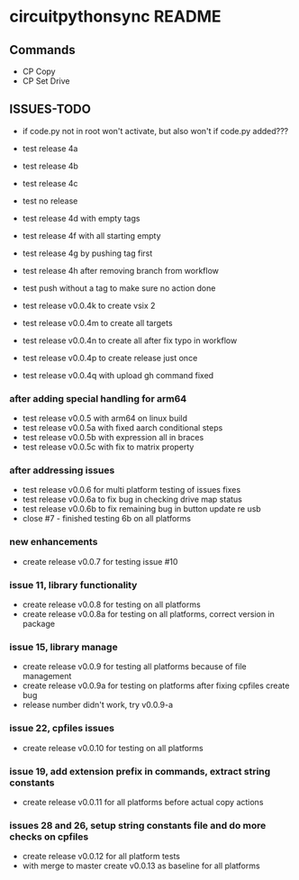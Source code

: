 # circuitpythonsync README

## Commands
* CP Copy
* CP Set Drive

## ISSUES-TODO
* if code.py not in root won't activate, but also won't if code.py added???

- test release 4a
- test release 4b
- test release 4c

- test no release
- test release 4d with empty tags
- test release 4f with all starting empty
- test release 4g by pushing tag first
- test release 4h after removing branch from workflow
- test push without a tag to make sure no action done
- test release v0.0.4k to create vsix 2
- test release v0.0.4m to create all targets
- test release v0.0.4n to create all after fix typo in workflow
- test release v0.0.4p to create release just once
- test release v0.0.4q with upload gh command fixed

### after adding special handling for arm64
- test release v0.0.5 with arm64 on linux build
- test release v0.0.5a with fixed aarch conditional steps
- test release v0.0.5b with expression all in braces
- test release v0.0.5c with fix to matrix property

### after addressing issues
- test release v0.0.6 for multi platform testing of issues fixes
- test release v0.0.6a to fix bug in checking drive map status
- test release v0.0.6b to fix remaining bug in button update re usb
- close #7 - finished testing 6b on all platforms

### new enhancements
- create release v0.0.7 for testing issue #10

### issue 11, library functionality
- create release v0.0.8 for testing on all platforms
- create release v0.0.8a for testing on all platforms, correct version in package

### issue 15, library manage
- create release v0.0.9 for testing all platforms because of file management
- create release v0.0.9a for testing on platforms after fixing cpfiles create bug
- release number didn't work, try v0.0.9-a

### issue 22, cpfiles issues
- create release v0.0.10 for testing on all platforms

### issue 19, add extension prefix in commands, extract string constants
- create release v0.0.11 for all platforms before actual copy actions

### issues 28 and 26, setup string constants file and do more checks on cpfiles
- create release v0.0.12 for all platform tests
- with merge to master create v0.0.13 as baseline for all platforms


